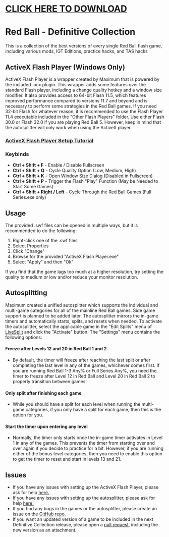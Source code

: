 # [CLICK HERE TO DOWNLOAD](https://drive.google.com/file/d/1dvM7VoIdnX9sEo7OB6J7ybNcZG_ZrCpp/view?usp=drive_link)
# Red Ball - Definitive Collection

This is a collection of the best versions of every single Red Ball flash game, including various mods, IGT Editions, practice hacks, and TAS hacks

## ActiveX Flash Player (Windows Only)
ActiveX Flash Player is a wrapper created by Maximum that is powered by the included .ocx plugin. This wrapper adds some features over the standard Flash player, including a change quality hotkey and a window size modifier. It also provides access to 64-bit Flash 11.5, which features improved performance compared to versions 11.7 and beyond and is necessary to perform some strategies in the Red Ball games. If you need 32-bit Flash for whatever reason, it is recommended to use the Flash Player 11.4 executable included in the "Other Flash Players" folder. Use either Flash 30.0 or Flash 32.0 if you are playing Red Ball 5. However, keep in mind that the autosplitter will only work when using the ActiveX player.
### [ActiveX Flash Player Setup Tutorial](https://youtu.be/fEYReWZnD-E)

### Keybinds
- **Ctrl + Shift + F** - Enable / Disable Fullscreen
- **Ctrl + Shift + Q** - Cycle Quality Option (Low, Medium, High)
- **Ctrl + Shift + K** - Open Window Size Dialog (Disabled in Fullscreen)
- **Ctrl + Shift + P** - Trigger the Flash "Play" Function (May be Needed to Start Some Games)
- **Ctrl + Shift + Right / Left** - Cycle Through the Red Ball Games (Full Series.exe only)

## Usage
The provided .swf files can be opened in multiple ways, but it is recommended to do the following:

1. Right-click one of the .swf files
2. Select Properties
3. Click "Change"
4. Browse for the provided "ActiveX Flash Player.exe"
5. Select "Apply" and then "Ok"

If you find that the game lags too much at a higher resolution, try setting the quality to medium or low and/or reduce your monitor resolution.


## Autosplitting
Maximum created a unified autosplitter which supports the individual and multi-game categories for all of the mainline Red Ball games. Side game support is planned to be added later. The autosplitter mirrors the in-game timers and automatically starts, splits, and resets when needed. To activate the autosplitter, select the applicable game in the "Edit Splits" menu of [LiveSplit](https://livesplit.org/downloads/) and click the "Activate" button. The "Settings" menu contains the following options:

#### Freeze after Levels 12 and 20 in Red Ball 1 and 2
- By default, the timer will freeze after reaching the last split or after completing the last level in any of the games, whichever comes first. If you are running Red Ball 1-3 Any% or Full Series Any%, you need the timer to freeze after Level 12 in Red Ball and Level 20 in Red Ball 2 to properly transition between games.
#### Only split after finishing each game
- While you should have a split for each level when running the multi-game categories, if you only have a split for each game, then this is the option for you.
#### Start the timer upon entering any level
- Normally, the timer only starts once the in-game timer activates in Level 1 in any of the games. This prevents the timer from starting over and over again if you decide to practice for a bit. However, if you are running either of the bonus level categories, then you need to enable this option to get the timer to reset and start in levels 13 and 21.

## Issues
- If you have any issues with setting up the ActiveX Flash Player, please ask for help [here.](https://discord.com/channels/669649577846243328/1241932927257018439)
- If you have any issues with setting up the autosplitter, please ask for help [here.](https://discord.com/channels/669649577846243328/1241932927257018439)
- If you find any bugs in the games or the autosplitter, please create an issue on the [GitHub repo.](https://github.com/ItsMaximum/Red-Ball-Definitive-Collection/issues)
- If you want an updated version of a game to be included in the next Definitive Collection release, please open a [pull request](https://github.com/ItsMaximum/Red-Ball-Definitive-Collection/pulls), including the new version as an attachment.